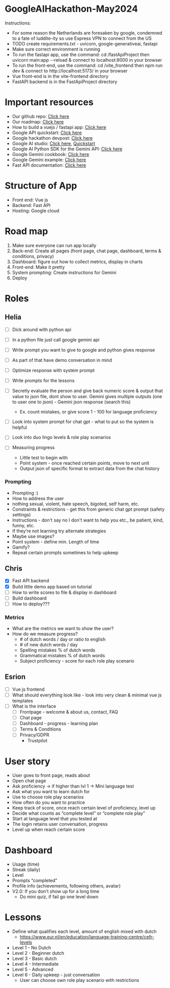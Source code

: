 # GoogleAIHackathon-May2024
Instructions:
- For some reason the Netherlands are foresaken by google, condemned to a fate of luddite-ity so use Express VPN to connect from the US
- TODO create requirements.txt - uvicorn, google-generativeai, fastapi
- Make sure correct environment is running 
- To run the fastapi app, use the command: cd /fastApiProject then uvicorn main:app --reload & connect to localhost:8000 in your browser
- To run the front-end, use the command: cd /vite_frontend then npm run dev & connect to http://localhost:5173/ in your browser
- Vue front-end is in the vite-frontend directory
- FastAPI backend is in the FastApiProject directory

# Important resources
- Our github repo: [Click here](https://github.com/heliagh2/GoogleAIHackathon-May2024)
- Our roadmap: [Click here](https://docs.google.com/document/d/1o3Mu4OIEc3xfQuphIISexPNrz5cM4Ie7D6mNQToQiuc/edit)
- How to build a vuejs / fastapi app: [Click here](https://medium.com/@sangeeth123sj/how-to-create-a-web-app-using-fastapi-vuejs-and-mongodb-for-generating-and-showcasing-images-193ccdb20091)
- Google API quickstart: [Click here](https://ai.google.dev/tutorials/python_quickstart)
- Google hackathon devpost: [Click here](https://devpost.com/software/googleaihackathon-may2024)
- Google AI studio: [Click here](https://aistudio.google.com/), [Quickstart](https://ai.google.dev/tutorials/ai-studio_quickstart)
- Google AI Python SDK for the Gemini API: [Click here](https://github.com/google/generative-ai-python)
- Google Gemini cookbook: [Click here](https://github.com/google-gemini/cookbook/blob/main/quickstarts/Prompting.ipynb)
- Google Gemini example: [Click here](https://github.com/google-gemini/cookbook/blob/main/examples/Story_Writing_with_Prompt_Chaining.ipynb)
- Fast API documentation: [Click here](https://fastapi.tiangolo.com/)

# Structure of App
- Front end: Vue js
- Backend: Fast API
- Hosting: Google cloud

# Road map
1. Make sure everyone can run app locally
2. Back-end: Create all pages (front page, chat page, dashboard, terms & conditions, privacy)
3. Dashboard: figure out how to collect metrics, display in charts
4. Front-end: Make it pretty
5. System prompting: Create instructions for Gemini
6. Deploy

# Roles

## Helia
- [ ] Dick around with python api 
- [ ] In a python file just call google gemini api 
- [ ] Write prompt you want to give to google and python gives response 
- [ ] As part of that have demo conversation in mind
- [ ] Optimize response with system prompt
- [ ] Write prompts for the lessons
- [ ] Secretly evaluate the person and give back numeric score & output that value to json file, dont show to user. Gemini gives multiple outputs (one to user one to json) - Gemini json response  (search this)
  - Ex. count mistakes, or give score 1 - 100 for language proficiency

- [ ] Look into system prompt for chat gpt - what to put so the system is helpful
- [ ] Look into duo lingo levels & role play scenarios

- [ ] Measuring progress
  - Little test to begin with 
  - Point system - once reached certain points, move to next unit 
  - Output json of specific format to extract data from the chat history

### Prompting 

* Prompting :)
* How to address the user
* nothing sexual, violent, hate speech, bigoted, self harm, etc.
* Constraints & restrictions - get this from generic chat gpt prompt (safety settings)
* Instructions - don't say no I don't want to help you etc., be patient, kind, funny, etc. 
* If they’re not learning try alternate strategies
* Maybe use images? 
* Point system - define min. Length of time 
* Gamify? 
* Repeat certain prompts sometimes to help upkeep

## Chris
- [x] Fast API backend 
- [x] Build little demo app based on tutorial
- [ ] How to write scores to file & display in dashboard
- [ ] Build dashboard
- [ ] How to deploy???

### Metrics
- What are the metrics we want to show the user?
- How do we measure progress?
  - \# of dutch words / day or ratio to english
  - \# of new dutch words / day
  - Spelling mistakes % of dutch words 
  - Grammatical mistakes % of dutch words 
  - Subject proficiency - score for each role play scenario


## Esrion
- [ ] Vue js frontend 
- [ ] What should everything look like - look into very clean & minimal vue js templates
- [ ] What is the interface 
  - [ ] Frontpage - welcome & about us, contact, FAQ
  - [ ] Chat page
  - [ ] Dashboard - progress - learning plan 
  - [ ] Terms & Conditions
  - [ ] Privacy/GDPR
    - Trustpilot

# User story
* User goes to front page, reads about 
* Open chat page
* Ask proficiency -> if higher than lvl 1 -> Mini language test
* Ask what you want to learn dutch for
* Use to choose role play scenarios
* How often do you want to practice
* Keep track of score, once reach certain level of proficiency, level up
* Decide what counts as “complete level” or “complete role play”
* Start at language level that you tested at
* The login retains user conversation, progress
* Level up when reach certain score

# Dashboard
* Usage (time)
* Streak (daily)
* Level
* Prompts “completed”
* Profile info (achievements, following others, avatar)
* V2.0: If you don't show up for a long time
  * Do mini quiz, if fail go one level down

# Lessons
* Define what qualifies each level, amount of english mixed with dutch
  * https://www.eur.nl/en/education/language-training-centre/cefr-levels
* Level 1 - No Dutch
* Level 2 - Beginner dutch
* Level 3  - Basic dutch
* Level 4 - Intermediate
* Level 5 - Advanced
* Level 6 - Daily upkeep - just conversation
  * User can choose own role play scenario with restrictions 


 

